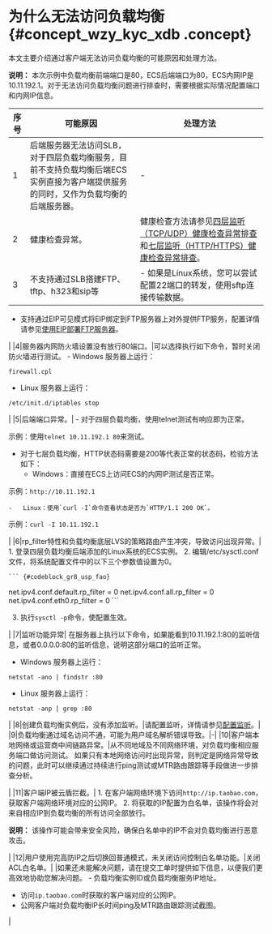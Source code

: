 # 为什么无法访问负载均衡 {#concept_wzy_kyc_xdb .concept}

本文主要介绍通过客户端无法访问负载均衡的可能原因和处理方法。

**说明：** 本次示例中负载均衡前端端口是80，ECS后端端口为80，ECS内网IP是10.11.192.1。对于无法访问负载均衡问题进行排查时，需要根据实际情况配置端口和内网IP信息。

|序号|可能原因|处理方法|
|--|----|----|
|1|后端服务器无法访问SLB，对于四层负载均衡服务，目前不支持负载均衡后端ECS实例直接为客户端提供服务的同时，又作为负载均衡的后端服务器。|-|
|2|健康检查异常。|健康检查方法请参见[四层监听（TCP/UDP）健康检查异常排查](intl.zh-CN/常见问题/如何排查四层监听（TCP__UDP）健康检查异常.md#)和[七层监听（HTTP/HTTPS）健康检查异常排查](intl.zh-CN/常见问题/如何排查七层监听（HTTP__HTTPS）健康检查异常.md#)。|
|3|不支持通过SLB搭建FTP、tftp、h323和sip等| -   如果是Linux系统，您可以尝试配置22端口的转发，使用sftp连接传输数据。
-   支持通过EIP可见模式将EIP绑定到FTP服务器上对外提供FTP服务，配置详情请参见[使用EIP部署FTP服务器](../../../../intl.zh-CN/最佳实践/使用EIP部署FTP服务器.md#)。

 |
|4|服务器内网防火墙设置没有放行80端口。|可以选择执行如下命令，暂时关闭防火墙进行测试。 -   Windows 服务器上运行：

`firewall.cpl`

-   Linux 服务器上运行：

`/etc/init.d/iptables stop`


 |
|5|后端端口异常。| -   对于四层负载均衡，使用telnet测试有响应即为正常。

示例：使用`telnet 10.11.192.1 80`来测试。

-   对于七层负载均衡，HTTP状态码需要是200等代表正常的状态码，检验方法如下：
    -   Windows：直接在ECS上访问ECS的内网IP测试是否正常。

示例：`http://10.11.192.1`

    -   Linux：使用`curl -I`命令查看状态是否为`HTTP/1.1 200 OK`。

示例：`curl -I 10.11.192.1`


 |
|6|rp\_filter特性和负载均衡底层LVS的策略路由产生冲突，导致访问出现异常。| 1.  登录四层负载均衡后端添加的Linux系统的ECS实例。
2.  编辑/etc/sysctl.conf文件，将系统配置文件中的以下三个参数值设置为0。

    ``` {#codeblock_gr8_usp_fao}
 net.ipv4.conf.default.rp_filter = 0
 net.ipv4.conf.all.rp_filter = 0
 net.ipv4.conf.eth0.rp_filter = 0
    ```

3.  执行`sysctl -p`命令，使配置生效。

 |
|7|监听功能异常| 在服务器上执行以下命令，如果能看到10.11.192.1:80的监听信息，或者0.0.0.0:80的监听信息，说明这部分端口的监听正常。

-   Windows 服务器上运行：

`netstat -ano | findstr :80`

-   Linux 服务器上运行：

`netstat -anp | grep :80`


 |
|8|创建负载均衡实例后，没有添加监听。|请配置监听，详情请参见[配置监听](../../../../intl.zh-CN/历史文档/用户指南（旧版控制台）/监听/监听介绍.md#)。|
|9|负载均衡通过域名访问不通，可能为用户域名解析错误导致。|-|
|10|客户端本地网络或运营商中间链路异常。|从不同地域及不同网络环境，对负载均衡相应服务端口做访问测试。 如果只有本地网络访问时出现异常，则判定是网络异常导致的问题，此时可以继续通过持续进行ping测试或MTR路由跟踪等手段做进一步排查分析。

 |
|11|客户端IP被云盾拦截。| 1.  在客户端网络环境下访问`http://ip.taobao.com`，获取客户端网络环境对应的公网IP。
2.  将获取的IP配置为白名单，该操作将会对来自相应IP到负载均衡的所有访问全部放行。

**说明：** 该操作可能会带来安全风险，确保白名单中的IP不会对负载均衡进行恶意攻击。


 |
|12|用户使用完高防IP之后切换回普通模式，未关闭访问控制白名单功能。|关闭ACL白名单。|
|如果还未能解决问题，请在提交工单时提供如下信息，以便我们更高效地协助您解决问题。 -   负载均衡实例ID或负载均衡服务IP地址。
-   访问`ip.taobao.com`时获取的客户端对应的公网IP。
-   公网客户端对负载均衡IP长时间ping及MTR路由跟踪测试截图。

 |

